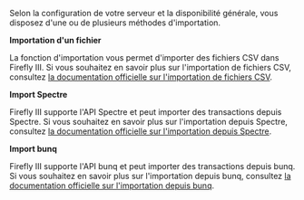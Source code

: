 Selon la configuration de votre serveur et la disponibilité générale, vous disposez d'une ou de plusieurs méthodes d'importation.

**Importation d'un fichier**

La fonction d'importation vous permet d'importer des fichiers CSV dans Firefly III. Si vous souhaitez en savoir plus sur l'importation de fichiers CSV, consultez [la documentation officielle sur l'importation de fichiers CSV](https://docs.firefly-iii.org/importing-data/csv).

**Import Spectre**

Firefly III supporte l'API Spectre et peut importer des transactions depuis Spectre. Si vous souhaitez en savoir plus sur l'importation depuis Spectre, consultez [la documentation officielle sur l'importation depuis Spectre](https://docs.firefly-iii.org/importing-data/spectre).

**Import bunq**

Firefly III supporte l'API bunq et peut importer des transactions depuis bunq. Si vous souhaitez en savoir plus sur l'importation depuis bunq, consultez [la documentation officielle sur l'importation depuis bunq](https://docs.firefly-iii.org/importing-data/bunq).
